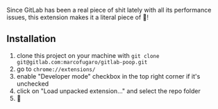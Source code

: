 Since GitLab has been a real piece of shit lately with all its performance issues, this extension makes it a literal piece of 💩!

## Installation

1. clone this project on your machine with `git clone git@gitlab.com:marcofugaro/gitlab-poop.git`
2. go to `chrome://extensions/`
3. enable "Developer mode" checkbox in the top right corner if it's unchecked
4. click on "Load unpacked extension..." and select the repo folder
5. 💩
